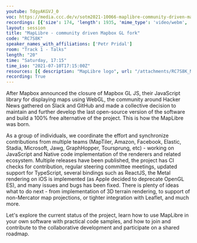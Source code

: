 ```yaml
---
youtube: TdgyAKGVJ_0
voc: https://media.ccc.de/v/sotm2021-10066-maplibre-community-driven-mapbox-gl-fork
recordings: [{'size': 174, 'length': 1935, 'mime_type': 'video/webm', 'language': 'eng', 'filename': 'sotm2021-10066-eng-MapLibre_-_community_driven_Mapbox_GL_fork_webm-hd.webm', 'state': 'new', 'folder': 'webm-hd', 'high_quality': True, 'width': 1920, 'height': 1080, 'updated_at': '2021-09-18T18:32:10.043+02:00', 'recording_url': 'https://cdn.media.ccc.de/events/sotm/2021/webm-hd/sotm2021-10066-eng-MapLibre_-_community_driven_Mapbox_GL_fork_webm-hd.webm', 'url': 'https://media.ccc.de/public/recordings/54913', 'event_url': 'https://media.ccc.de/public/events/1b59210a-63fe-5255-94b0-c323f89db376', 'conference_url': 'https://media.ccc.de/public/conferences/sotm2021'}, {'size': 84, 'length': 1935, 'mime_type': 'video/webm', 'language': 'eng', 'filename': 'sotm2021-10066-eng-MapLibre_-_community_driven_Mapbox_GL_fork_webm-sd.webm', 'state': 'new', 'folder': 'webm-sd', 'high_quality': False, 'width': 720, 'height': 576, 'updated_at': '2021-09-18T18:03:35.104+02:00', 'recording_url': 'https://cdn.media.ccc.de/events/sotm/2021/webm-sd/sotm2021-10066-eng-MapLibre_-_community_driven_Mapbox_GL_fork_webm-sd.webm', 'url': 'https://media.ccc.de/public/recordings/54911', 'event_url': 'https://media.ccc.de/public/events/1b59210a-63fe-5255-94b0-c323f89db376', 'conference_url': 'https://media.ccc.de/public/conferences/sotm2021'}, {'size': 65, 'length': 1935, 'mime_type': 'video/mp4', 'language': 'eng', 'filename': 'sotm2021-10066-eng-MapLibre_-_community_driven_Mapbox_GL_fork_sd.mp4', 'state': 'new', 'folder': 'h264-sd', 'high_quality': False, 'width': 720, 'height': 576, 'updated_at': '2021-09-18T17:36:06.079+02:00', 'recording_url': 'https://cdn.media.ccc.de/events/sotm/2021/h264-sd/sotm2021-10066-eng-MapLibre_-_community_driven_Mapbox_GL_fork_sd.mp4', 'url': 'https://media.ccc.de/public/recordings/54906', 'event_url': 'https://media.ccc.de/public/events/1b59210a-63fe-5255-94b0-c323f89db376', 'conference_url': 'https://media.ccc.de/public/conferences/sotm2021'}, {'size': 29, 'length': 1935, 'mime_type': 'audio/mpeg', 'language': 'eng', 'filename': 'sotm2021-10066-eng-MapLibre_-_community_driven_Mapbox_GL_fork_mp3.mp3', 'state': 'new', 'folder': 'mp3', 'high_quality': False, 'width': 0, 'height': 0, 'updated_at': '2021-09-18T17:33:04.436+02:00', 'recording_url': 'https://cdn.media.ccc.de/events/sotm/2021/mp3/sotm2021-10066-eng-MapLibre_-_community_driven_Mapbox_GL_fork_mp3.mp3', 'url': 'https://media.ccc.de/public/recordings/54905', 'event_url': 'https://media.ccc.de/public/events/1b59210a-63fe-5255-94b0-c323f89db376', 'conference_url': 'https://media.ccc.de/public/conferences/sotm2021'}, {'size': 182, 'length': 1935, 'mime_type': 'video/mp4', 'language': 'eng', 'filename': 'sotm2021-10066-eng-MapLibre_-_community_driven_Mapbox_GL_fork_hd.mp4', 'state': 'new', 'folder': 'h264-hd', 'high_quality': True, 'width': 1920, 'height': 1080, 'updated_at': '2021-09-18T17:30:43.747+02:00', 'recording_url': 'https://cdn.media.ccc.de/events/sotm/2021/h264-hd/sotm2021-10066-eng-MapLibre_-_community_driven_Mapbox_GL_fork_hd.mp4', 'url': 'https://media.ccc.de/public/recordings/54904', 'event_url': 'https://media.ccc.de/public/events/1b59210a-63fe-5255-94b0-c323f89db376', 'conference_url': 'https://media.ccc.de/public/conferences/sotm2021'}]
layout: session
title: "MapLibre - community driven Mapbox GL fork"
code: "RC7S8K"
speaker_names_with_affiliations: ['Petr Pridal']
room: "Track 1 - Talks"
length: "20"
time: "Saturday, 17:15"
time_iso: "2021-07-10T17:15:00Z"
resources: [{ description: "MapLibre logo", url: "/attachments/RC7S8K_MapLibre_logo_BLUE-for_white_bg-preview_1_Ga3LPDF.png" }]
recording: True
---
```

After Mapbox announced the closure of Mapbox GL JS, their JavaScript library for displaying maps using WebGL, the community around Hacker News gathered on Slack and GitHub and made a collective decision to maintain and further develop the last open-source version of the software and build a 100% free alternative of the project. This is how the MapLibre was born.

As a group of individuals, we coordinate the effort and synchronize contributions from multiple teams (MapTiler, Amazon, Facebook, Elastic, Stadia, Microsoft, Jawg, GraphHopper, Toursprung, etc) - working on JavaScript and Native code implementation of the renderers and related ecosystem.
Multiple releases have been published, the project has CI checks for contribution, regular steering committee meetings, updated support for TypeScript, several bindings such as ReactJS, the Metal rendering on iOS is implemented (as Apple decided to deprecate OpenGL ES), and many issues and bugs has been fixed. There is plenty of ideas what to do next - from implementation of 3D terrain rendering, to support of non-Mercator map projections, or tighter integration with Leaflet, and much more.


Let's explore the current status of the project, learn how to use MapLibre in your own software with practical code samples, and how to join and contribute to the collaborative development and participate on a shared roadmap.
